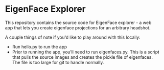 EigenFace Explorer
======

This repository contains the source code for EigenFace explorer - a web app that lets you create eigenface projections for an arbitrary headshot.

A couple things of note if you'd like to play around with this locally:
- Run hello.py to run the app
- Prior to running the app, you'll need to run eigenfaces.py. This is a script that pulls the source images and creates the pickle file of eigenfaces. The file is too large for git to handle normally.
